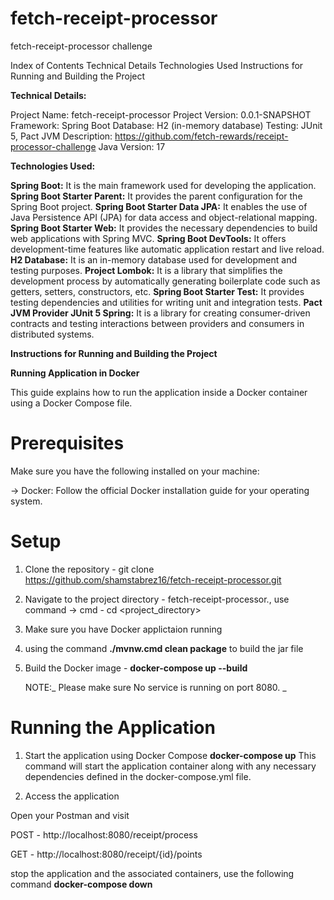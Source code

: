# fetch-receipt-processor
fetch-receipt-processor challenge

Index  of Contents
    Technical Details
    Technologies Used
    Instructions for Running and Building the Project


**Technical Details:**

Project Name: fetch-receipt-processor
Project Version: 0.0.1-SNAPSHOT
Framework: Spring Boot
Database: H2 (in-memory database)
Testing: JUnit 5, Pact JVM
Description: https://github.com/fetch-rewards/receipt-processor-challenge
Java Version: 17

**Technologies Used:**

**Spring Boot:** It is the main framework used for developing the application.
**Spring Boot Starter Parent:** It provides the parent configuration for the Spring Boot project.
**Spring Boot Starter Data JPA:** It enables the use of Java Persistence API (JPA) for data access and object-relational mapping.
**Spring Boot Starter Web:** It provides the necessary dependencies to build web applications with Spring MVC.
**Spring Boot DevTools:** It offers development-time features like automatic application restart and live reload.
**H2 Database:** It is an in-memory database used for development and testing purposes.
**Project Lombok:** It is a library that simplifies the development process by automatically generating boilerplate code such as getters, setters, constructors, etc.
**Spring Boot Starter Test:** It provides testing dependencies and utilities for writing unit and integration tests.
**Pact JVM Provider JUnit 5 Spring:** It is a library for creating consumer-driven contracts and testing interactions between providers and consumers in distributed systems.


**Instructions for Running and Building the Project**
 
**Running Application in Docker**

This guide explains how to run the application inside a Docker container using a Docker Compose file.

# Prerequisites
Make sure you have the following installed on your machine:

-> Docker: Follow the official Docker installation guide for your operating system.

# Setup
1. Clone the repository - git clone https://github.com/shamstabrez16/fetch-receipt-processor.git
2. Navigate to the project directory - fetch-receipt-processor., use command -> cmd - cd <project_directory>
3. Make sure you have Docker applictaion running
4. using the command **./mvnw.cmd clean package** to build the jar file
5. Build the Docker image - **docker-compose up --build**

   NOTE:_ Please make sure No service is running on port 8080. _

# Running the Application
1. Start the application using Docker Compose
   **docker-compose up**
This command will start the application container along with any necessary dependencies defined in the docker-compose.yml file.

2. Access the application

Open your Postman and visit 

POST -  http://localhost:8080/receipt/process

GET - http://localhost:8080/receipt/{id}/points

stop the application and the associated containers, use the following command
  **docker-compose down**

